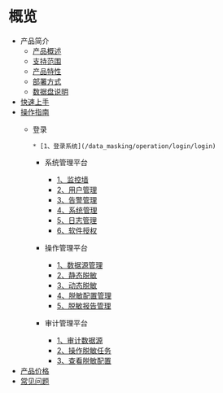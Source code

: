 
# 概览


* 产品简介
    * [产品概述](/data_masking/concepts/overeview)
    * [支持范围](/data_masking/concepts/support)
    * [产品特性](/data_masking/concepts/feature)
    * [部署方式](/data_masking/concepts/deployment)
    * [数据盘说明](/data_masking/concepts/shujupan)
* [快速上手](/data_masking/start)
* [操作指南](/data_masking/operation)
  * 登录
    
        * [1、登录系统](/data_masking/operation/login/login)
    * 系统管理平台
      
        * [1、监控墙](/data_masking/operation/sysmanage/monitor)
        * [2、用户管理](/data_masking/operation/manage/usermanage)
        * [3、告警管理](/data_masking/operation/sysmanage/alert)
        * [4、系统管理](/data_masking/operation/manage/sysmanage)
        * [5、日志管理](/data_masking/operation/manage/logmanage)
        * [6、软件授权](/data_masking/operation/manage/license)
    * 操作管理平台  
        * [1、数据源管理](/data_masking/operation/rule/datasource)
        * [2、静态脱敏](/data_masking/operation/rule/sdm)
        * [3、动态脱敏](/data_masking/operation/rule/ddm)
        * [4、脱敏配置管理](/data_masking/operation/rule/config)
        * [5、脱敏报告管理](/data_masking/operation/rule/report)
    * 审计管理平台
        * [1、审计数据源](/data_masking/operation/audit/audsource)
        * [2、操作脱敏任务](/data_masking/operation/audit/audtask)
        * [3、查看脱敏配置](/data_masking/operation/audit/viewconfig)
* [产品价格](/data_masking/price)
* [常见问题](/data_masking/faq)
